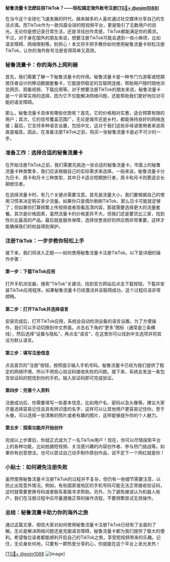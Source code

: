 **秘鲁流量卡怎麽註冊TikTok？——轻松搞定海外账号注册[[TG💪+ @esim1088](https://t.me/s/esim1088)]**

在当今这个全球化飞速发展的时代，越来越多的人喜欢通过社交媒体分享自己的生活点滴。而TikTok作为一款风靡全球的短视频平台，更是吸引了无数用户的目光。无论你是想记录日常生活，还是寻找创作灵感，TikTok都能满足你的需求。不过，对于身在国外的朋友来说，想要注册TikTok可能会遇到一些小麻烦，比如语言障碍、网络限制等。别担心！本文将手把手教你如何使用秘鲁流量卡轻松注册TikTok，让你的海外账号注册变得简单又高效。

### **秘鲁流量卡：你的海外上网利器**

首先，我们需要了解一下秘鲁流量卡的作用。秘鲁流量卡是一种专门为游客或短期居住者设计的移动数据套餐卡，它能提供稳定的互联网连接，帮助用户随时随地浏览网页、观看视频、下载应用等。对于想要注册TikTok的朋友来说，秘鲁流量卡是一个非常实用的选择，因为它不仅能解决网络问题，还能帮助我们更好地应对可能的语言障碍。

那么，秘鲁流量卡具体有哪些优势呢？首先，它的价格相对实惠，适合预算有限的用户；其次，它的信号覆盖范围广，无论是城市还是乡村，都能保持良好的网络连接；最后，它支持多种语言设置，包括中文，这对于我们这些非母语使用者来说简直是福音。因此，在准备注册TikTok之前，购买一张秘鲁流量卡是必不可少的一步。

### **准备工作：选择合适的秘鲁流量卡**

在开始注册TikTok之前，我们需要先挑选一张合适的秘鲁流量卡。市面上的秘鲁流量卡种类繁多，我们应该根据自己的实际需求来选择。一般来说，秘鲁流量卡分为日卡、周卡和月卡三种类型，其中日卡适合短期旅行者，周卡和月卡则更适合长期居住者。

在选择流量卡时，有几个关键点需要注意。首先是流量大小，我们要根据自己的使用习惯来决定购买多少流量。如果你只是偶尔刷刷TikTok，那么日卡可能就足够了；但如果你打算频繁上传视频或者观看高清内容，那就需要选择更大的流量套餐。其次是价格因素，虽然流量卡的价格差异不大，但我们还是要货比三家，找到性价比最高的产品。最后就是服务保障，选择信誉良好的供应商非常重要，这样才能确保我们的权益得到保护。

### **注册TikTok：一步步教你轻松上手**

接下来，我们将进入正题——如何使用秘鲁流量卡注册TikTok。以下是详细的操作步骤：

#### **第一步：下载TikTok应用**
打开手机浏览器，搜索“TikTok”关键词，找到官方网站后点击下载按钮，下载并安装TikTok应用程序。如果秘鲁流量卡已经激活并且联网成功，这个过程应该非常顺畅。

#### **第二步：打开TikTok并选择语言**
安装完成后，打开TikTok应用，系统会自动检测设备的语言设置。为了方便操作，我们可以手动切换到中文界面。点击右下角的“更多”图标（通常是三条横线），然后选择“设置与隐私”，再点击“语言”，在这里你可以找到中文选项并将其设为默认语言。

#### **第三步：填写注册信息**
点击首页的“注册”按钮，按照提示输入手机号码。秘鲁流量卡已经为我们提供了稳定的网络环境，所以不用担心验证码接收失败的问题。接下来，系统会发送一条包含验证码的短信到你的手机，输入验证码即可完成验证。

#### **第四步：完善个人资料**
注册成功后，你需要填写一些基本信息，比如用户名、密码以及头像等。建议大家尽量选择容易记住且具有辨识度的名字，这样可以让其他用户更容易记住你。至于头像，可以选择一张清晰的照片或者有趣的图片，这样能够提升你的个人魅力。

#### **第五步：探索功能并开始创作**
完成以上步骤后，你就正式成为了一名TikTok用户！现在，你可以尽情探索平台上的各种功能，比如拍摄短视频、关注感兴趣的内容创作者、参与热门挑战等。如果你有创意想法，也可以尝试自己动手制作原创作品，说不定下一个网红就是你！

### **小贴士：如何避免注册失败**

虽然使用秘鲁流量卡注册TikTok的过程并不复杂，但仍有一些细节需要注意，以防止出现意外情况。例如，有些国家或地区的手机号码可能无法正常接收验证码，这时就需要更换号码或者联系客服寻求帮助。另外，为了避免被误认为机器人账户，我们在注册过程中应尽量遵循正常的操作流程，不要频繁尝试无效操作。

### **总结：秘鲁流量卡助力你的海外之旅**

通过这篇文章，相信大家对如何使用秘鲁流量卡注册TikTok已经有了全面的了解。无论是解决网络问题还是克服语言障碍，秘鲁流量卡都为我们提供了极大的便利。希望每位读者都能顺利开启自己的TikTok之旅，享受短视频带来的乐趣。记住，无论身处何地，只要有一颗热爱分享的心，你就能在这个平台上发光发热！

[[TG💪+ @esim1088](https://t.me/s/esim1088) ![Image](https://i.postimg.cc/4NQfJmqS/Snipaste-2025-05-13-00-14-12.png)]